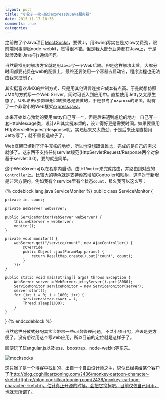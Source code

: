 ```yaml
---
layout: post
title: "小轮子一枚-高仿express的Java服务器"
date: 2013-11-17 18:36
comments: true
categories: 
---
```

之前做了个Java项目[MockSocks](https://github.com/code4craft/mocksocks)，要做UI，用Swing写实在是又low又费劲，跟前端同事聊起node-webkit，觉得很不错。但是我大部分业务都在Java上，于是就涉及到Java与js通信问题。

当然最常用的解决方案就是用Java写一个Web后端。但是这样解决太重，大部分时间都要花费在web的配置上，最终还要使用一个容器去启动它，程序流程也无法由我来控制了。

其实挺喜欢JMX的控制方式，只是用其他语言连接它成本有点高。于是就想仿照JMX的方式写一个Web Server，同时可嵌入到应用中。直接使用Jetty又太原生态了，URL路由/参数映射和转换总是要做的，于是参考了express的语法，就有了一个非常小的Web框架[express.java](https://github.com/code4craft/express.java)。

本来开始雄心勃勃的要用netty自己写一个，但是后来遇到尴尬的地方：自己写一套HttpMessage类，设计API其实挺麻烦的，设计得好更是需要时间。如果要重用HttpServletRequest/Response呢，实现起来又太费劲。于是后来还是直接用Jetty写了，就不重复造轮子了。

Web框架已经到了汗牛充栋的地步，所以也没想跟谁谁比，完成的是自己的需求就够了。这东西不支持任何servlet规范(HttpServletRequest/Response两个对象基于servlet 3.0)，要的就是简单。

这个WebServer可以在程序内启动，由`UrlRouter`来完成路由，并路由到对应的`Controller`上。比较大的特色就是支持动态增加Controller和映射，这样对于新增是非常方便的。例如我有个service里有个状态`count`，那么我可以这么写：

{% codeblock lang:java ServiceMonitor %}
public class ServiceMonitor {

	private int count;

	private WebServer webServer;

	public ServiceMonitor(WebServer webServer) {
		this.webServer = webServer;
        monitor();
	}

	private void monitor() {
		webServer.get("/service/count", new AjaxController() {
			@Override
			public Object ajax(ParamMap params) {
				return ResultMap.create().put("count", count);
			}
		});
	}

	public static void main(String[] args) throws Exception {
		WebServer server = WebServer.jettyServer().port(8080);
		ServiceMonitor serviceMonitor = new ServiceMonitor(server);
		server.start();
		for (int i = 0; i < 1000; i++) {
            serviceMonitor.count = i;
            Thread.sleep(1000);
		}
	}
}
{% endcodeblock %}

当然这样分散式分配其实会带来一些url的管理问题，不过小项目呢，应该是更方便了。没有想过用这个写web应用，所以目前的定位就是这样子了。

顺便玩了玩angular.js以及less、boostrap、node-webkit等东东。

![mocksocks][1]

  [1]: http://static.oschina.net/uploads/space/2013/1117/212244_eFUQ_190591.png

这只猴子是一个博客中找到的，出自一个自由设计师之手，貌似已经卖给某个客户了[http://blog.coghillcartooning.com/2436/monkey-cartoon-character-sketch/](http://blog.coghillcartooning.com/2436/monkey-cartoon-character-sketch/)。估计真正开源的时候，会把它换掉吧，目前仅仅自己用用，也就无所谓了。

